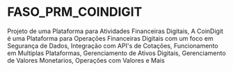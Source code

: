 # FASO_PRM_COINDIGIT
Projeto de uma Plataforma para Atividades Financeiras Digitais, A CoinDigit é uma Plataforma para Operações Financeiras Digitais com um foco em Segurança de Dados, Integração com API's de Cotações, Funcionamento em Multiplas Plataformas, Gerenciamento de Ativos Digitais, Gerenciamento de Valores Monetarios, Operações com Valores e Mais
